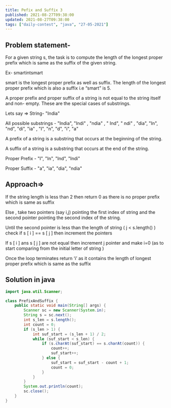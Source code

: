 ```yaml
---
title: Pefix and Suffix 3
published: 2021-08-27T09:38:00
updated: 2021-08-27T09:38:00
tags: ["daily-contest", "java", "27-05-2021"]
---
```

## Problem statement-  

For a given string s, the task is to compute the length of the 
longest proper prefix which is same as the suffix of the given 
string.

Ex- smartintsmart

smart is the longest proper prefix as well as suffix.
The length of the longest proper prefix which is also a suffix 
i.e “smart” is 5.

A proper prefix and proper suffix of a string is not equal to 
the string itself and non- empty.
These are the special cases of substrings.

Lets say ⇒ String- "India"

All possible substrings - "India", "Indi" , "ndia" , " Ind", " 
ndi" , "dia",  "In", "nd", "di", "ia" , "I", "n", "d", "i", 
"a"  

A prefix of a string is a substring that occurs at the 
beginning of the string.

A suffix of a string is a substring that occurs at the end of 
the string.

Proper Prefix - "I", "In", "Ind", "Indi"

Proper Suffix - "a", "ia", "dia", "ndia"

## Approach⇒ 

If the string length is less than 2 then return 0 as there is 
no  proper prefix which is same as  suffix 

Else , take two pointers (say i,j) pointing the first index of 
string and the second pointer pointing the second index of the 
string.

Until the second pointer is less than the length of string ( j 
< s.length() ) check if s [ i ] == s [ j ] then increment the 
pointers

If s [ i ] ans s [ j ]  are not equal then increment j pointer 
and  make i=0 (as to start comparing from the initial letter 
of string )  

Once the loop terminates return ‘i’ as it contains the length 
of longest proper prefix which is same as the suffix


## Solution in java
```java
import java.util.Scanner;

class PrefixAndSuffix {
    public static void main(String[] args) {
        Scanner sc = new Scanner(System.in);
        String s = sc.next();
        int s_len = s.length();
        int count = 0;
        if (s_len > 1) {
            int suf_start = (s_len + 1) / 2;
            while (suf_start < s_len) {
                if (s.charAt(suf_start) == s.charAt(count)) {
                    count++;
                    suf_start++;
                } else {
                    suf_start = suf_start - count + 1;
                    count = 0;
                }
            }
        }
        System.out.println(count);
        sc.close();
    }
}
```